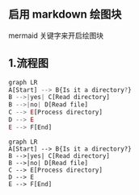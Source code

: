 ## 启用 markdown 绘图块

mermaid 关键字来开启绘图块

## 1.流程图

```js
graph LR
A[Start] --> B{Is it a directory?}
B -->|yes| C[Read directory]
B -->|no| D[Read file]
C --> E[Process directory]
D --> E
E --> F[End]
```

```mermaid
graph LR
A[Start] --> B{Is it a directory?}
B -->|yes| C[Read directory]
B -->|no| D[Read file]
C --> E[Process directory]
D --> E
E --> F[End]
```

